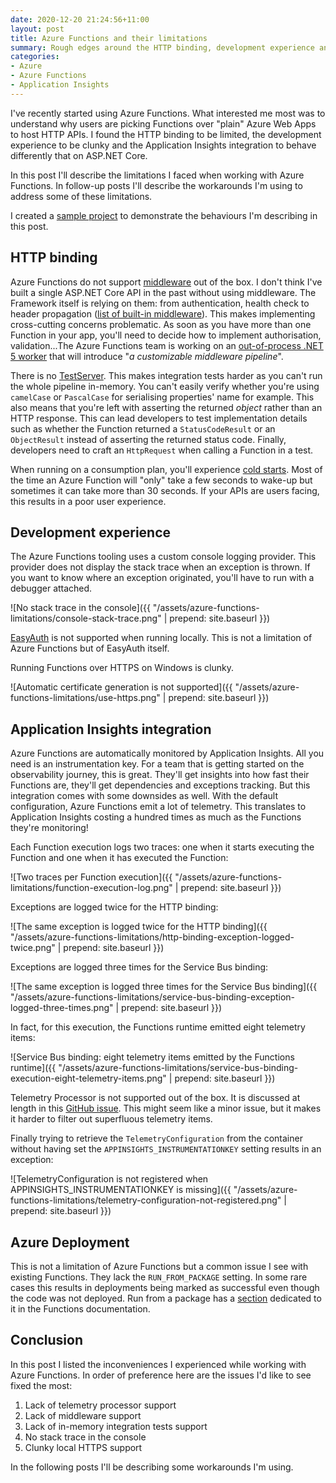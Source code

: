 ```yaml
---
date: 2020-12-20 21:24:56+11:00
layout: post
title: Azure Functions and their limitations
summary: Rough edges around the HTTP binding, development experience and Application Insights integration when working with Azure Functions.
categories:
- Azure
- Azure Functions
- Application Insights
---
```


I've recently started using Azure Functions. What interested me most was to understand why users are picking Functions over "plain" Azure Web Apps to host HTTP APIs. I found the HTTP binding to be limited, the development experience to be clunky and the Application Insights integration to behave differently that on ASP.NET Core.

In this post I'll describe the limitations I faced when working with Azure Functions. In follow-up posts I'll describe the workarounds I'm using to address some of these limitations.<!--more-->

I created a [sample project][github-azure-function-limitation] to demonstrate the behaviours I'm describing in this post.

## HTTP binding

Azure Functions do not support [middleware][asp-net-core-middleware] out of the box. I don't think I've built a single ASP.NET Core API in the past without using middleware. The Framework itself is relying on them: from authentication, health check to header propagation ([list of built-in middleware][built-in-middleware]). This makes implementing cross-cutting concerns problematic. As soon as you have more than one Function in your app, you'll need to decide how to implement authorisation, validation...The Azure Functions team is working on an [out-of-process .NET 5 worker][dotnet-5-support-on-azure-function] that will introduce "_a customizable middleware pipeline_".

There is no [TestServer][asp-net-core-integration-test]. This makes integration tests harder as you can't run the whole pipeline in-memory. You can't easily verify whether you're using `camelCase` or `PascalCase` for serialising properties' name for example. This also means that you're left with asserting the returned _object_ rather than an HTTP response. This can lead developers to test implementation details such as whether the Function returned a `StatusCodeResult` or an `ObjectResult` instead of asserting the returned status code. Finally, developers need to craft an `HttpRequest` when calling a Function in a test.

When running on a consumption plan, you'll experience [cold starts][cold-starts]. Most of the time an Azure Function will "only" take a few seconds to wake-up but sometimes it can take more than 30 seconds. If your APIs are users facing, this results in a poor user experience.

## Development experience

The Azure Functions tooling uses a custom console logging provider. This provider does not display the stack trace when an exception is thrown. If you want to know where an exception originated, you'll have to run with a debugger attached.

![No stack trace in the console]({{ "/assets/azure-functions-limitations/console-stack-trace.png" | prepend: site.baseurl }})

[EasyAuth][easy-auth] is not supported when running locally. This is not a limitation of Azure Functions but of EasyAuth itself.

Running Functions over HTTPS on Windows is clunky.

![Automatic certificate generation is not supported]({{ "/assets/azure-functions-limitations/use-https.png" | prepend: site.baseurl }})

## Application Insights integration

Azure Functions are automatically monitored by Application Insights. All you need is an instrumentation key. For a team that is getting started on the observability journey, this is great. They'll get insights into how fast their Functions are, they'll get dependencies and exceptions tracking. But this integration comes with some downsides as well. With the default configuration, Azure Functions emit a lot of telemetry. This translates to Application Insights costing a hundred times as much as the Functions they're monitoring!

Each Function execution logs two traces: one when it starts executing the Function and one when it has executed the Function:

![Two traces per Function execution]({{ "/assets/azure-functions-limitations/function-execution-log.png" | prepend: site.baseurl }})

Exceptions are logged twice for the HTTP binding:

![The same exception is logged twice for the HTTP binding]({{ "/assets/azure-functions-limitations/http-binding-exception-logged-twice.png" | prepend: site.baseurl }})

Exceptions are logged three times for the Service Bus binding:

![The same exception is logged three times for the Service Bus binding]({{ "/assets/azure-functions-limitations/service-bus-binding-exception-logged-three-times.png" | prepend: site.baseurl }})

In fact, for this execution, the Functions runtime emitted eight telemetry items:

![Service Bus binding: eight telemetry items emitted by the Functions runtime]({{ "/assets/azure-functions-limitations/service-bus-binding-execution-eight-telemetry-items.png" | prepend: site.baseurl }})

Telemetry Processor is not supported out of the box. It is discussed at length in this [GitHub issue][unsupported-telemetry-processor]. This might seem like a minor issue, but it makes it harder to filter out superfluous telemetry items.

Finally trying to retrieve the `TelemetryConfiguration` from the container without having set the `APPINSIGHTS_INSTRUMENTATIONKEY` setting results in an exception:

![TelemetryConfiguration is not registered when APPINSIGHTS_INSTRUMENTATIONKEY is missing]({{ "/assets/azure-functions-limitations/telemetry-configuration-not-registered.png" | prepend: site.baseurl }})

## Azure Deployment

This is not a limitation of Azure Functions but a common issue I see with existing Functions. They lack the `RUN_FROM_PACKAGE` setting. In some rare cases this results in deployments being marked as successful even though the code was not deployed. Run from a package has a [section][run-from-package] dedicated to it in the Functions documentation.

## Conclusion

In this post I listed the inconveniences I experienced while working with Azure Functions. In order of preference here are the issues I'd like to see fixed the most:

1. Lack of telemetry processor support
1. Lack of middleware support
1. Lack of in-memory integration tests support
1. No stack trace in the console
1. Clunky local HTTPS support

In the following posts I'll be describing some workarounds I'm using.

[asp-net-core-middleware]: https://docs.microsoft.com/en-us/aspnet/core/fundamentals/middleware/?view=aspnetcore-5.0
[asp-net-core-integration-test]: https://docs.microsoft.com/en-us/aspnet/core/test/integration-tests?view=aspnetcore-5.0
[cold-starts]: https://mikhail.io/serverless/coldstarts/azure/
[secret-manager]: https://docs.microsoft.com/en-us/aspnet/core/security/app-secrets?view=aspnetcore-5.0&tabs=windows#secret-manager
[easy-auth]: https://docs.microsoft.com/en-us/azure/app-service/overview-authentication-authorization
[built-in-middleware]: https://docs.microsoft.com/en-us/aspnet/core/fundamentals/middleware/?view=aspnetcore-5.0#built-in-middleware
[dotnet-5-support-on-azure-function]: https://techcommunity.microsoft.com/t5/apps-on-azure/net-5-support-on-azure-functions/ba-p/1973055
[unsupported-telemetry-processor]: https://github.com/Azure/azure-functions-host/issues/3741
[run-from-package]: https://docs.microsoft.com/en-us/azure/azure-functions/run-functions-from-deployment-package#enabling-functions-to-run-from-a-package
[github-azure-function-limitation]: https://github.com/gabrielweyer/azure-functions-limitations
